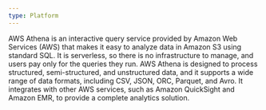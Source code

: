```yaml
---
type: Platform
---
```


AWS Athena is an interactive query service provided by Amazon Web Services (AWS) that makes it easy to analyze data in Amazon S3 using standard SQL. It is serverless, so there is no infrastructure to manage, and users pay only for the queries they run. AWS Athena is designed to process structured, semi-structured, and unstructured data, and it supports a wide range of data formats, including CSV, JSON, ORC, Parquet, and Avro. It integrates with other AWS services, such as Amazon QuickSight and Amazon EMR, to provide a complete analytics solution.